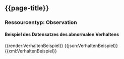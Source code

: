 ## {{page-title}}

### Ressourcentyp: Observation

#### Beispiel des Datensatzes des abnormalen Verhaltens
<tabs>
    <tab title="Übersicht">      
        {{render:VerhaltenBeispiel}}
    </tab>
    <tab title="JSON">
        {{json:VerhaltenBeispiel}}
    </tab>
    <tab title="XML">
        {{xml:VerhaltenBeispiel}}
    </tab>
</tabs>